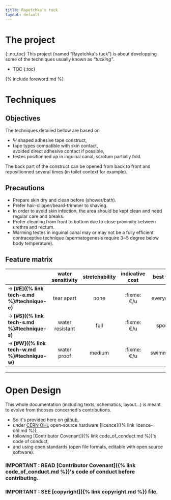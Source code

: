 ```yaml
---
title: Rayetchka's tuck
layout: default
---
```


# The project
{:.no_toc}
This project (named “Rayetchka's tuck”) is about developping some of the techniques usually known as *“tucking”*.  

* TOC
{:toc}

{% include foreword.md %}

# Techniques

## Objectives

The techniques detailed bellow are based on
- Ψ shaped adhesive tape construct,
- tape types compatible with skin contact,  
  avoided direct adhesive contact if possible,
- testes positionned up in inguinal canal, scrotum partially fold.

The back part of the construct can be opened from back to front
and repositionned several times (in toilet context for example).

## Precautions

- Prepare skin dry and clean before (shower/bath).
- Prefer hair-clipper/beard-trimmer to shaving.
- In order to avoid skin infection, the area should be kept
  clean and need regular care and breaks.
- Prefer cleaning from front to bottom due to close proximity
  between urethra and rectum.
- Warming testes in inguinal canal may or may not be a fully
  efficient contraceptive technique (spermatogenesis require
  3~5 degree below body temperature).

## Feature matrix

|                | water sensitivity | stretchability | indicative cost | best for |
|----------------|:-----------------:|:--------------:|:---------------:|:--------:|
| → **[#E]({% link tech-e.md %}#technique-e)** |    tear apart     |       none     |    :fixme: €/u  | everyday |
| → **[#S]({% link tech-s.md %}#technique-s)** |  water resistant  |       full     |    :fixme: €/u  |  sport   |
| → **[#W]({% link tech-w.md %}#technique-w)** |  water proof      |     medium     |    :fixme: €/u  | swimming |

---

# Open Design

This whole documentation (including texts, schematics, layout...) is meant to evolve from thooses concerned's contributions.  

- So it's provided here on [github](http://github.com/rayetchka/rayetchka.github.io),
- under [CERN OHL](http://ohwr.org/cernohl) open-source hardware [licence]({% link licence-ohl.md %}),
- following [Contributor Covenant]({% link code_of_conduct.md %})'s code of conduct,
- and using open standards (open file formats, editable with open source software).

### IMPORTANT : READ [Contributor Covenant]({% link code_of_conduct.md %})'s code of conduct before contributing.
### IMPORTANT : SEE [copyright]({% link copyright.md %}) file.


